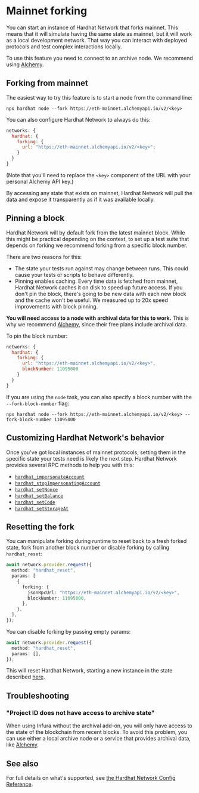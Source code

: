 # Mainnet forking

You can start an instance of Hardhat Network that forks mainnet. This means that it will simulate having the same state as mainnet, but it will work as a local development network. That way you can interact with deployed protocols and test complex interactions locally.

To use this feature you need to connect to an archive node. We recommend using [Alchemy].

## Forking from mainnet

The easiest way to try this feature is to start a node from the command line:

```
npx hardhat node --fork https://eth-mainnet.alchemyapi.io/v2/<key>
```

You can also configure Hardhat Network to always do this:

```js
networks: {
  hardhat: {
    forking: {
      url: "https://eth-mainnet.alchemyapi.io/v2/<key>";
    }
  }
}
```

(Note that you'll need to replace the `<key>` component of the URL with your personal Alchemy API key.)

By accessing any state that exists on mainnet, Hardhat Network will pull the data and expose it transparently as if it was available locally.

## Pinning a block

Hardhat Network will by default fork from the latest mainnet block. While this might be practical depending on the context, to set up a test suite that depends on forking we recommend forking from a specific block number.

There are two reasons for this:

- The state your tests run against may change between runs. This could cause your tests or scripts to behave differently.
- Pinning enables caching. Every time data is fetched from mainnet, Hardhat Network caches it on disk to speed up future access. If you don't pin the block, there's going to be new data with each new block and the cache won't be useful. We measured up to 20x speed improvements with block pinning.

**You will need access to a node with archival data for this to work.** This is why we recommend [Alchemy], since their free plans include archival data.

To pin the block number:

```js
networks: {
  hardhat: {
    forking: {
      url: "https://eth-mainnet.alchemyapi.io/v2/<key>",
      blockNumber: 11095000
    }
  }
}
```

If you are using the `node` task, you can also specify a block number with the `--fork-block-number` flag:

```
npx hardhat node --fork https://eth-mainnet.alchemyapi.io/v2/<key> --fork-block-number 11095000
```

## Customizing Hardhat Network's behavior

Once you've got local instances of mainnet protocols, setting them in the specific state your tests need is likely the next step. Hardhat Network provides several RPC methods to help you with this:

- [`hardhat_impersonateAccount`](../reference/#hardhat-impersonateaccount)
- [`hardhat_stopImpersonatingAccount`](../reference/#hardhat-stopimpersonatingaccount)
- [`hardhat_setNonce`](../reference/#hardhat-setnonce)
- [`hardhat_setBalance`](../reference/#hardhat-setbalance)
- [`hardhat_setCode`](../reference/#hardhat-setcode)
- [`hardhat_setStorageAt`](../reference/#hardhat-setstorageat)

## Resetting the fork

You can manipulate forking during runtime to reset back to a fresh forked state, fork from another block number or disable forking by calling `hardhat_reset`:

```ts
await network.provider.request({
  method: "hardhat_reset",
  params: [
    {
      forking: {
        jsonRpcUrl: "https://eth-mainnet.alchemyapi.io/v2/<key>",
        blockNumber: 11095000,
      },
    },
  ],
});
```

You can disable forking by passing empty params:

```ts
await network.provider.request({
  method: "hardhat_reset",
  params: [],
});
```

This will reset Hardhat Network, starting a new instance in the state described [here](../reference/#initial-state).

## Troubleshooting

### "Project ID does not have access to archive state"

When using Infura without the archival add-on, you will only have access to the state of the blockchain from recent blocks. To avoid this problem, you can use either a local archive node or a service that provides archival data, like [Alchemy].

## See also

For full details on what's supported, see [the Hardhat Network Config Reference](../reference/#config).

[alchemy]: https://alchemyapi.io/

